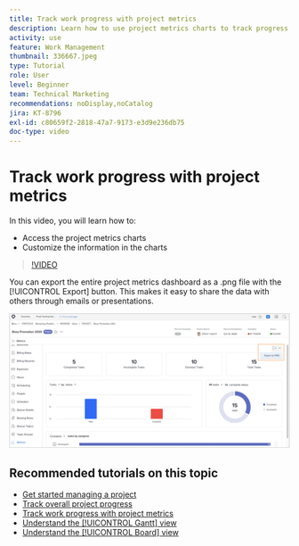 ```yaml
---
title: Track work progress with project metrics
description: Learn how to use project metrics charts to track progress on project work in [!DNL  Workfront].
activity: use
feature: Work Management
thumbnail: 336667.jpeg
type: Tutorial
role: User
level: Beginner
team: Technical Marketing
recommendations: noDisplay,noCatalog
jira: KT-8796
exl-id: c80659f2-2818-47a7-9173-e3d9e236db75
doc-type: video
---
```

# Track work progress with project metrics

In this video, you will learn how to:

* Access the project metrics charts
* Customize the information in the charts

>[!VIDEO](https://video.tv.adobe.com/v/336667/?quality=12&learn=on)

You can export the entire project metrics dashboard as a .png file with the [!UICONTROL Export] button. This makes it easy to share the data with others through emails or presentations.

![Exported project metrics page](assets/planner-fund-metrics-export.png)

## Recommended tutorials on this topic

* [Get started managing a project](manage-work/projects/getting-started-manage-a-project.md)
* [Track overall project progress](manage-work/projects/track-overall-project-progress.md)
* [Track work progress with project metrics](manage-work/projects/track-work-progress-with-project-metrics.md)
* [Understand the [!UICONTROL Gantt] view](manage-work/projects/understand-the-gantt-view.md)
* [Understand the [!UICONTROL Board] view](manage-work/projects/understand-the-board-view.md)
